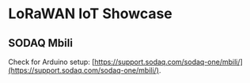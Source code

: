 # LoRaWAN IoT Showcase

## SODAQ Mbili

Check for Arduino setup: [https://support.sodaq.com/sodaq-one/mbili/](https://support.sodaq.com/sodaq-one/mbili/).
